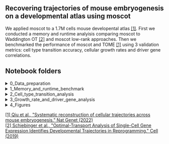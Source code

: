 ## Recovering trajectories of mouse embryogenesis on a developmental atlas using moscot
We applied moscot to a 1.7M cells mouse developental atlas [[1]](https://www.nature.com/articles/s41588-022-01018-x). First we conducted a memory and runtime analyisis comparing moscot to Waddington OT [[2]](https://www.sciencedirect.com/science/article/pii/S009286741930039X?via%3Dihub) and moscot low-rank approaches. Then we benchmarked the performance of moscot and TOME [[1]](https://www.nature.com/articles/s41588-022-01018-x) using 3 validation metrics: cell type transition accuracy, cellular growth rates and driver gene correlations. 

## Notebook folders


<details>
    <summary>0_Data_preparation  </summary>
    &nbsp; 
    
Contains Seurat integration and conversion of the downloaded .RDS files (http://tome.gs.washington.edu/) into anndata objects.

#### 0_Integration_notebooks:
  
  Runs TOME on the integrated data as done by Qiu et al. It contains the following notebooks:
  
   * ```MG_05-01-2023_Seurat_Integartion.ipynb```: Performs Seurat's anchor based batch correction analogous to Qiu et al, using using code obtained from https://github.com/ChengxiangQiu/tome_code
   * ```MG_05-01-2023_Seurat_Integartion_E8.5b-E9.5_Redone.ipynb```: Performs the same integration, but using 3000 hvgs instead of 2000hvgs since integration with 2000 hvgs was not able to separate nerual crest and allantois sufficiently

#### 1_Seurat_object_to_anndata_notebooks:

  Transforms the downloaded .RDS objects into anndata objects, which are then concatenated and the intefration result is added.
  
   * ```MG_05-01-2023_Seurat_object_to_anndata.ipynb```: Runs SeuratDisk/Data to transform .RDS into anndata objects
   * ```MG_05-01-2023_Ensemble_to_gene_symbol.ipynb```: Uses Biomart to construct a dictionary translating ENSEMBL IDs to gene symbols
   * ```MG_05-01-2023_Fix_anndata_annotations.ipynb```: Metadata is not transformed correctly by SeuratDisk/Data. This is fixed here, and further annotations are added.
   * ```MG_05-01-2023_Concatenate_time_pair_anndatas.ipynb```: Anndatas of adjacent time points are concatenated and the latent representation obtained from the integration is added
   * ```MG_05-01-2023_adata_to_obs.ipynb```: Saves the Anndata annotation, which is needed when defining growth rates in the case when TOME has been run on the data where extraembryonic tissues have been removed.
</details>





<details>
    <summary>1_Memory_and_runtime_benchmark  </summary>
    &nbsp; 
    
This folder contains scripts benchmarking memory consumption and running time of WOT, moscot and moscot low rank.


#### 0_Subsampling:
  
  Subsamples cells from the biggest time pair into anndata objects.
  
   * ```MG_05-01-2023_E11.5_subsampling```: Subsamples such that earlier and later time point both contain the same amount of cells, which increases in steps of 25,000, starting form 0, up to 275,000 cells.

#### 1_Scripts:
  Contains python scripts and yaml_files with which the benchmark has been performed. For each yaml file the exists the corresponding python scirpt (e.g. bm_CPU_offline.yml and run_cpu_offline.py).

</details>


<details>
    <summary>2_Cell_type_transition_analysis  </summary>
    &nbsp; 
    
Both moscot and TOME were run on the same latent representation to obtain cell type transition rates, which are then evaluated.

#### 0_TOME:
  
  Performs integration as done by Qiu et al. It contains the following notebooks:
  
   * ```MG_05-01-2023_TOME_Maps_for_cell_type_transitions```: Runs TOME as in  https://github.com/ChengxiangQiu/tome_code.

#### 1_moscot:

  Runs moscot on the same representation as used in TOME  
   * ```Run_moscot.py```: Python script running moscot saving the resulting solution.
   * ```MG_05-01-2023_Check_growth_rates.ipynb```: Loads the calculated solution to inspect growth/apoptisis rates.
   * ```MG_05-01-2023_moscot_transport_matrix_to_cell_type_transitions.ipynb```: Used the moscot solutions to compute cell type transition rates.
   
   
#### 2_Validation:

  Evaluating the transitions obtained from TOME and moscot  
   * ```MG_05-01-2023_Evaluation_of_cell_type_transitions.ipynb```: Uses curated transitions and germ layer annotation (Supplementary Table 1) to calculate validation scores.
</details>




<details>
    <summary>3_Growth_rate_and_driver_gene_analysis  </summary>
    &nbsp; 
    
To get a more detailed view of transitions on the cell level we extend the kNN-approach intruduced by to to cell-level TOME (cl-TOME), which is then compared to moscot. For this analyis, extraembryonic tissues (inlcuding Blood progenitors and Primitive erythroid cells until E8.5) have been excluded for gastulation and organogenesis.


#### 0_cl-TOME:
  
  Performs integration as done by Qiu et al. It contains the following notebooks:
  
   * ```MG_05-01-2023_TOME_Maps_for_growth_rate_and_driver_genes_analysis.ipynb```: Saves the identified neirest neighors obtained while running TOME.
   * ```MG_05-01-2023_Transforming_Identified_Neigbors_to_Transport_Matrix.ipynb```: Takes the neirest neighors and shapes them into a sparse matrix.
   * ```MG_05-01-2023_TOME_transport_matrix_to_growth_rates.ipynb```: Uses the neirest neighbor matrix to calculate growth rates.
   * ```MG_05-01-2023_TOME_apoptosis_rates```: Calculates apoptosis rate out of growth rates.
   * ```MG_05-01-2023_TOME_transport_matrix_to_pulls.ipynb```: Uses the neirest neighbor matrix to calculate pulls of selected cell types.
   

#### 1_moscot:

  Runs moscot on the same representation as used in TOME  
   * ```Run_moscot.py```: Python script running moscot saving the resulting solution.
   * ```MG_05-01-2023_Check_growth_rates.ipynb```: Loads the calculated solution to inspect growth/apoptisis rates.
   * ```MG_05-01-2023_moscot_transport_matrix_to_growth_rates.ipynb```: Used the moscot solutions to compute growth rates.
   * ```MG_05-01-2023_moscot_transport_matrix_to_pulls.ipynb```: Used the moscot solutions to compute pulls of selected cell types.
   
   
#### 2_Validation:

  Evaluates obtained growth rates and cell type pulls
  
   * 0_scVI_computations: Contains 1 notebook running scVI to obtain scVI normalized gene expression.
   * 1_Driver_gene_correlations: Contains 4 notebooks calculating correlation of scVI normalized gene expression to cell type pulls.
   * 2_Growth_rate_correlations: Contains 2 notebooks used to calculate correlation of obtained growth rates to cell cycle scores.
   
</details>




<details>
    <summary>4_Figures  </summary>
    &nbsp; 
    
#### 0_Main_figure:
Notebooks to create plots and figures

   * ```MG_05-01-2023_Memory_and_runtime_benchmark.ipynb```: Plots result of memory and runtime benchmark.
   * ```MG_05-01-2023_Cell_type_transition_accuracy.ipynb```: Plots result of cell type transition analysis.
   * ```MG_05-01-2023_E8_UMAPs.ipynb```: Plots UMAPS of growth rates, pulls and gene expression of E8.0 to E8.25 data.
   * ```MG_05-01-2023_Plotting_marker_gene_correlation.ipynb```: Plots result of driver gene correlations.
   
#### 1_Supplementary figure:
   * ```MG_05-01-2023_Cell_type_transition_accuracy_time_point_resolved```: Plots result of memory and runtime benchmark.
   * ```MG_05-01-2023_Illustrate_growth_rates.ipynb```: Plots computed growth rates for all time pairs.


</details>




[[1] Qiu et al.,  "Systematic reconstruction of cellular trajectories across mouse embryogenesis." Nat Genet (2022)](https://www.nature.com/articles/s41588-022-01018-x) <br> 
[[2] Schiebinger et al.,  "Optimal-Transport Analysis of Single-Cell Gene Expression Identifies Developmental Trajectories in Reprogramming." Cell (2019)](https://www.nature.com/articles/s41588-022-01018-x) 

